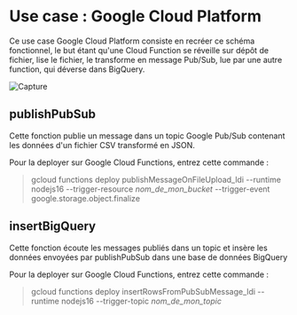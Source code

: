 # Use case : Google Cloud Platform
Ce use case Google Cloud Platform consiste en recréer ce schéma fonctionnel, le but étant qu'une Cloud Function se réveille sur dépôt de fichier, lise le fichier, le transforme en message Pub/Sub, lue par une autre function, qui déverse dans BigQuery.

![Capture](https://user-images.githubusercontent.com/47597491/159738844-88d6f8d0-5551-47d1-9f9a-efe58b58890b.PNG)

## publishPubSub
Cette fonction publie un message dans un topic Google Pub/Sub contenant les données d'un fichier CSV transformé en JSON.

Pour la deployer sur Google Cloud Functions, entrez cette commande :
> gcloud functions deploy publishMessageOnFileUpload_ldi --runtime nodejs16 --trigger-resource *nom_de_mon_bucket* --trigger-event google.storage.object.finalize

## insertBigQuery
Cette fonction écoute les messages publiés dans un topic et insère les données envoyées par publishPubSub dans une base de données BigQuery

Pour la deployer sur Google Cloud Functions, entrez cette commande :
> gcloud functions deploy insertRowsFromPubSubMessage_ldi --runtime nodejs16 --trigger-topic *nom_de_mon_topic*
